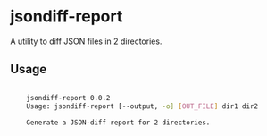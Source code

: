 # jsondiff-report

A utility to diff JSON files in 2 directories.

## Usage

```bash

    jsondiff-report 0.0.2
    Usage: jsondiff-report [--output, -o] [OUT_FILE] dir1 dir2

    Generate a JSON-diff report for 2 directories.


```
